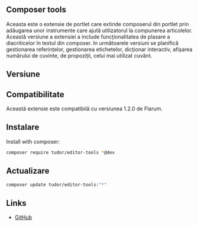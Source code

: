 ## Composer tools

Aceasta este o extensie de portlet care extinde composerul din portlet prin adăugarea unor instrumente care ajută utilizatorul la compunerea articolelor.
Această versiune a extensiei a include funcționalitatea de plasare a diacriticelor în textul din composer.
In următoarele versiuni se planifică gestionarea referințelor, gestionarea etichetelor, dicționar interactiv, afișarea numărului de cuvinte, de propoziții, celui mai utilizat cuvânt.

## Versiune

## Compatibilitate

Această extensie este compatibilă cu versiunea 1.2.0 de Flarum.

## Instalare

Install with composer:

```sh
composer require tudor/editor-tools *@dev
```

## Actualizare

```sh
composer update tudor/editor-tools:"*"
```

## Links
- [GitHub](https://github.com/tudor/editor-tools)
